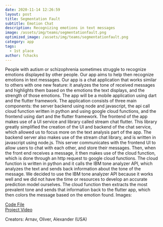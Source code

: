 ```yaml
---
date: 2020-11-14 12:26:59
layout: post
title: Segmentation Fault
subtitle: Emotion Chat
description: Recognizing emotions in text messages
image: /assets/img/teams/segmentationfault.png
optimized_image: /assets/img/teams/segmentationfault.png
category: app
tags:
  - 1st place
author: fchacks
---
```


People with autism or schizophrenia sometimes struggle to recognize emotions displayed by other people. Our app aims to help then recognize emotions in text messages. Our app is a chat application that works similar to others with one new feature: it analyzes the tone of received messages and highlights them based on the emotions the text displays, and the strength of those emotions. The app will be a mobile application using dart and the flutter framework. The application consists of three main components: the server backend using node and javascript, the api call cloud function written in python and using google cloud functions, and the frontend using dart and the flutter framework. The frontend of the app makes use of a UI service and library called stream chat flutter. This library greatly simplified the creation of the UI and backend of the chat service, which allowed us to focus more on the text analysis part of the app. The backend server also makes use of the stream chat library, and is written in javascript using node.js. This server communicates with the frontend UI to allow users to chat with each other, and store their messages. Then, when the front end receives a message, it then makes use of the cloud function, which is done through an http request to google cloud functions. The cloud function is written in python and it calls the IBM tone analyzer API, which analyzes the text and sends back information about the tone of the message. We decided to use the IBM tone analyzer API because it works well and we did not have the time or resources to develop an accurate prediction model ourselves. The cloud function then extracts the most prevalent tone and sends that information back to the flutter app, which then colors the message based on the emotion found.
Images:


<a href="https://github.com/arnavdandu/fchacks_emotion_chat_app">Code File</a> <br>
<a href="https://drive.google.com/file/d/1PUNrmbUxPGnwLa4ZANbl5K8ts-caa2qn/view?usp=sharing">Project Video</a>

Creators: Arnav, Oliver, Alexander (USA)
